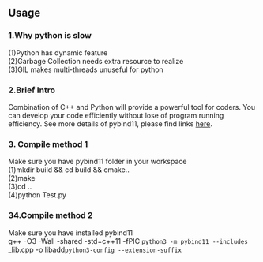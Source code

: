 ##  Usage
### 1.Why python is slow
(1)Python has dynamic feature  
(2)Garbage Collection needs extra resource to realize  
(3)GIL makes multi-threads unuseful for python  
### 2.Brief Intro
Combination of C++ and Python will provide a powerful tool for coders. You can develop your code efficiently without lose of program running efficiency. See more details of pybind11, please find links [here](https://github.com/pybind/pybind11).  
### 3. Compile method 1  
Make sure you have pybind11 folder in your workspace  
(1)mkdir build && cd build && cmake..  
(2)make  
(3)cd ..  
(4)python Test.py  
### 34.Compile method 2 
Make sure you have installed pybind11  
g++ -O3 -Wall -shared -std=c++11 -fPIC `python3 -m pybind11 --includes` _lib.cpp -o libadd`python3-config --extension-suffix`  
### 